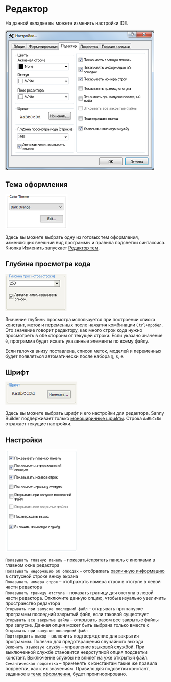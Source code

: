 # Редактор

На данной вкладке вы можете изменить настройки IDE.

![](../.gitbook/assets/editor-ru.png)

## Тема оформления

![](../.gitbook/assets/sb-options-color-theme.png)

Здесь вы можете выбрать одну из готовых тем оформления, изменяющих внешний вид программы и правила подсветки синтаксиса. Кнопка Изменить запускает [Редактор тем](theme-editor.md).

## Глубина просмотра кода

![](../.gitbook/assets/editor02.gif)

Значение глубины просмотра используется при построении списка [констант](../coding/constants.md), [меток](../coding/data-types.md#metki) и [переменных](../coding/variables.md) после нажатия комбинации `Ctrl+пробел`. Это значение говорит редактору, как много строк кода нужно просмотреть в обе стороны от текущей строки. Если указано значение `0`, программа будет искать указанные элементы по всему файлу.

Если галочка внизу поставлена, список меток, моделей и переменных будет появляться автоматически после набора  `@`, `$`, `#`.

## Шрифт

![](../.gitbook/assets/editor04.gif)

Здесь вы можете выбрать шрифт и его настройки для редактора. Sanny Builder поддерживает только [моноширинные шрифты](https://ru.wikipedia.org/wiki/%D0%9C%D0%BE%D0%BD%D0%BE%D1%88%D0%B8%D1%80%D0%B8%D0%BD%D0%BD%D1%8B%D0%B9_%D1%88%D1%80%D0%B8%D1%84%D1%82). Строка `AaBbCcDd` отражает текущие настройки.

## Настройки

![](../.gitbook/assets/editor-settings-ru.png)

`Показывать главную панель` – показать/спрятать панель с кнопками в главном окне редактора  
`Показывать информацию об опкодах` – отображать [различную информацию](../features.md#pokaz-razlichnoi-informacii-o-tekushem-opkode) в статусной строке внизу экрана   
`Показывать номера строк` – отображать номера строк в отступе в левой части редактора   
`Показывать границу отступа` – показать границу для отступа в левой части редактора. Отключите данную опцию, чтобы визуально увеличить пространство редактора  
`Открывать при запуске последний файл` – открывать при запуске программы последний закрытый файл, если таковой существует  
`Открывать все закрытые файлы` – открывать разом все закрытые файлы при запуске. Данная опция может быть выбрана только вместе с `Открывать при запуске последний файл`  
`Подтверждать выход` – включить подтверждение для закрытия программы. Полезно для предотвращения случайного выхода  
`Включить языковую службу` – управление [языковой службой](../language-service.md). При выключенной службе становится недоступной опция подсветки констант. Выключение службы не влияет на уже открытый файл.  
`Семантическая подсветка` – применять к константам такие же правила подсветки, как к их значениям. Правило для подсветки констант, заданное в [теме оформления](theme-editor.md#code-elements), будет проигнорировано.

